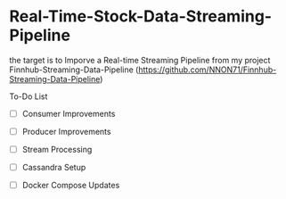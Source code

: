 # Real-Time-Stock-Data-Streaming-Pipeline
the target is to Imporve a Real-time Streaming Pipeline from my project Finnhub-Streaming-Data-Pipeline (https://github.com/NNON71/Finnhub-Streaming-Data-Pipeline)

To-Do List 
- [ ] Consumer Improvements
- [ ] Producer Improvements
- [ ] Stream Processing 
- [ ] Cassandra Setup 
- [ ] Docker Compose Updates

